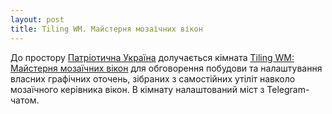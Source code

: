 ```yaml
---
layout: post
title: Tiling WM. Майстерня мозаїчних вікон
---
```

До простору [Патріотична Україна](https://matrix.to/#/#ukraine.all:matrix.org) долучається кімната [Tiling WM: Майстерня мозаїчних вікон](https://matrix.to/#/#twmua:matrix.org) для обговорення побудови та налаштування власних графічних оточень, зібраних з самостійних утіліт навколо мозаїчного керівника вікон. В кімнату налаштований міст з Telegram-чатом.
